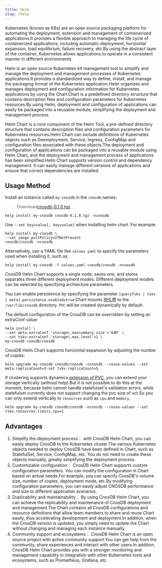 ```yaml
---
title: Helm
slug: /help
---
```


Kubernetes (known as K8s) are an open source packaging platform for automating the deployment, extension and management of containerized applications.It provides a flexible approach to managing the life cycle of containerized applications, including automatic deployment, horizontal expansion, load equilibrium, failure recovery, etc.By using the abstract layer of the container, Kubernetes allows applications to operate in a consistent manner in different environments.

Helm is an open source Kubernetes kit management tool to simplify and manage the deployment and management processes of Kubernetes applications.It provides a standardized way to define, install, and manage the packaging format of the Kubernetes application.Helm organizes and manages deployment and configuration information for Kubernetes applications by using the Chart.Chart is a predefined directory structure that contains description files and configuration parameters for Kubernetes resources.By using Helm, deployment and configuration of applications can easily be packaged into a reusable module, simplifying the deployment and management process.

Helm Chart is a core component of the Helm Tool, a pre-defined directory structure that contains description files and configuration parameters for Kubernetes resources.Helm Chart can include definitions of Kubernetes objects such as Deemployment, Service, Ingress, ConfigMap and configuration files associated with these objects.The deployment and configuration of applications can be packaged into a reusable module using Helm Chart, and the deployment and management process of applications has been simplified.Helm Chart supports version control and dependency management. It can easily manage different versions of applications and ensure that correct dependencies are installed.

## Usage Method

Install an instance called `my-cnosdb` in the `cnosdb` names:

> Download[cnosdb-0.1.0.tgz](https://dl.cnosdb.com/sample/cnosdb-0.1.0.tgz)

```shell
help install my-cnosdb cnosdb-0.1.0.tgz -ncnosdb
```

Use `--set key=value[, key=value]` when installing helm chart. For example:

```
help install my-cnosdb \
--set image.pullPolicy=IfNotPresent
cnosdb/cnosdb -ncnosdb
```

Alternatively, use a YAML file like `values.yaml` to specify the parameters used when installing it, such as:

```
help install my-cnosdb -f values.yaml cnosdb/cnosdb -ncnosdb
```

CnosDB Helm Chart supports a single node, saves one, and stores separates three different deployment modes. Different deployment models can be selected by specifying archiecture parameters.

You can enable persistence by specifying the parameter `[queryTskv | tskv | meta].persistence.enabled=true`.Chart mounts [持久卷](https://kubernetes.io/docs/concepts/storage/persistent-volumes/) to the `/var/lib/cnosdb` directory. `PVC` will be created dynamically by default.

The default configuration of the CnosDB can be overridden by setting an extraConf value:

```
helm install \
--set meta.extraConf.'storage\.maxsummary_size'='64M' \
--set tskv.extraConf.'storage\.max_level'=1 \
my-cnosdb cnosdb/cnosdb
```

CnosDB Helm Chart supports horizontal expansion by adjusting the number of copies:

```
helm upgrade my-cnosdb cnosdb/cnosdb -ncnosdb --reuse-values --set meta.replicaCount=3-set tskv.replicaCount=5
```

If clustering supports dynamics [extension of PVC](https://kubernetes.io/docs/concepts/storage/persist-volumes/#expanding-persists-volumes-claims), you can extend your storage vertically (without help).But it is not possible to do this at the moment, because helm cannot handle statefulset's validation errors, while statefulset currently does not support changing the pvc size of vct.So you can only extend vertically to `resources` such as `cpu` and `memory`.

```
helm upgrade my-cnosdb cnosdb/cnosdb -ncnosdb --reuse-values --set tskv.resources.limits.cpu=1
```

## Advantages

1. Simplify the deployment process：
   with CnosDB Helm Chart, you can easily deploy CnosDB to the Kubernetes cluster.The various Kubernetes objects needed to deploy CnosDB have been defined in Chart, such as StatefulSet, Service, ConfigMap, etc. You do not need to create these objects manually, greatly simplifying the deployment process.
2. Customizable configuration：
   CnosDB Helm Chart supports custom configuration parameters. You can modify the configuration in Chart based on actual needs.For example, you can specify CnosDB's volume size, number of copies, deployment mode, etc.By modifying configuration parameters, you can easily adjust CNOSDB performance and size to different application scenarios.
3. Duplicability and maintainability：
   By using CnosDB Helm Chart, you can achieve the replicability and maintenance of CnosDB deployment and management.The Chart contains all CnosDB configurations and resource definitions that allow team members to share and reuse Chart easily, thus accelerating development and deployment.In addition, when the CnosDB version is updated, you simply need to update the Chart without changing and managing each instance manually.
4. Community support and ecosystems：
   CnosDB Helm Chart is an open source project with active community support.You can get help from the community, share experiences and interact with other users.In addition, CnosDB Helm Chart provides you with a stronger monitoring and management capability in integration with other Kubernetes tools and ecosystems, such as Prometheus, Grafana, etc.
